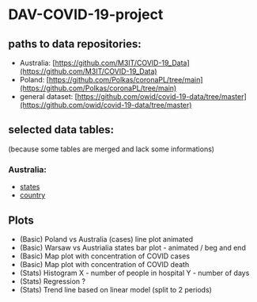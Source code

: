 # DAV-COVID-19-project

## paths to data repositories:
* Australia: [https://github.com/M3IT/COVID-19_Data](https://github.com/M3IT/COVID-19_Data)
* Poland: [https://github.com/Polkas/coronaPL/tree/main](https://github.com/Polkas/coronaPL/tree/main)
* general dataset: [https://github.com/owid/covid-19-data/tree/master](https://github.com/owid/covid-19-data/tree/master)
## selected data tables:
(because some tables are merged and lack some informations)
### Australia:
* [states](https://github.com/M3IT/COVID-19_Data/blob/master/Data/COVID_AU_state.csv)
* [country](https://github.com/M3IT/COVID-19_Data/blob/master/Data/COVID_AU_national.csv)
## Plots

- (Basic) Poland vs Australia (cases) line  plot animated
- (Basic) Warsaw vs Austrialia states bar plot - animated / beg and end 
- (Basic) Map plot with concentration of COVID cases
- (Basic) Map plot with concentration of COVID death
- (Stats) Histogram X  - number of people in hospital Y -  number of days
- (Stats) Regression ? 
- (Stats) Trend line based on linear model (split to 2 periods)

